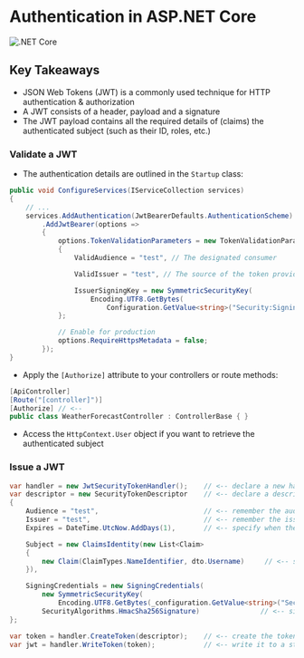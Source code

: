 # Authentication in ASP.NET Core
![.NET Core](https://github.com/ginomessmer/aspnetcore-auth-demo/workflows/.NET%20Core/badge.svg)

## Key Takeaways
- JSON Web Tokens (JWT) is a commonly used technique for HTTP authentication & authorization
- A JWT consists of a header, payload and a signature
- The JWT payload contains all the required details of (claims) the authenticated subject (such as their ID, roles, etc.)

### Validate a JWT
- The authentication details are outlined in the `Startup` class:

```cs
public void ConfigureServices(IServiceCollection services)
{
    // ...
    services.AddAuthentication(JwtBearerDefaults.AuthenticationScheme) // Declare JWT authentication as the default authentication scheme
        .AddJwtBearer(options =>
        {
            options.TokenValidationParameters = new TokenValidationParameters
            {
                ValidAudience = "test", // The designated consumer

                ValidIssuer = "test", // The source of the token provider

                IssuerSigningKey = new SymmetricSecurityKey(
                    Encoding.UTF8.GetBytes(
                        Configuration.GetValue<string>("Security:SigningKey"))) // The signing key used to encrypt the JWT
            };

            // Enable for production
            options.RequireHttpsMetadata = false;
        });
}
```

- Apply the `[Authorize]` attribute to your controllers or route methods:
```cs
[ApiController]
[Route("[controller]")]
[Authorize] // <--
public class WeatherForecastController : ControllerBase { }
```

- Access the `HttpContext.User` object if you want to retrieve the authenticated subject


### Issue a JWT
```cs
var handler = new JwtSecurityTokenHandler();    // <-- declare a new handler
var descriptor = new SecurityTokenDescriptor    // <-- declare a descriptor that specifies the content of your JWT
{
    Audience = "test",                          // <-- remember the audience from the Startup class
    Issuer = "test",                            // <-- remember the issuer from the Startup class
    Expires = DateTime.UtcNow.AddDays(1),       // <-- specify when the token is supposed to expire

    Subject = new ClaimsIdentity(new List<Claim>
    {
        new Claim(ClaimTypes.NameIdentifier, dto.Username)     // <-- set the token claims
    }),

    SigningCredentials = new SigningCredentials(
        new SymmetricSecurityKey(
            Encoding.UTF8.GetBytes(_configuration.GetValue<string>("Security:SigningKey"))),
        SecurityAlgorithms.HmacSha256Signature)               // <-- sign the key
};

var token = handler.CreateToken(descriptor);    // <-- create the token
var jwt = handler.WriteToken(token);            // <-- write it to a string
```
